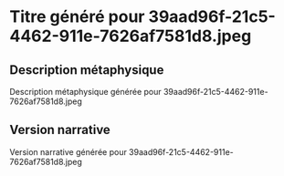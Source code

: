 # Titre généré pour 39aad96f-21c5-4462-911e-7626af7581d8.jpeg

## Description métaphysique
Description métaphysique générée pour 39aad96f-21c5-4462-911e-7626af7581d8.jpeg

## Version narrative
Version narrative générée pour 39aad96f-21c5-4462-911e-7626af7581d8.jpeg
